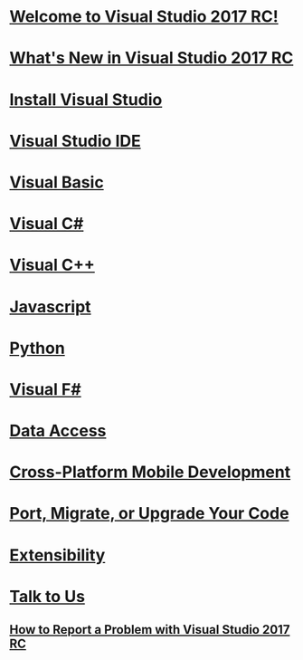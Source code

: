 # [Welcome to Visual Studio 2017 RC!](welcome-to-visual-studio.md)
# [What's New in Visual Studio 2017 RC](ide\whats-new-in-visual-studio.md)
# [Install Visual Studio](install\TOC.md)
# [Visual Studio IDE](ide/TOC.md)
# [Visual Basic](/dotnet/articles/visual-basic)
# [Visual C#](/dotnet/articles/csharp)
# [Visual C++](/cpp/top/visual-cpp-in-visual-studio)
# [Javascript](javascript/TOC.md)
# [Python](python/TOC.md)
# [Visual F#](/dotnet/articles/fsharp/)
# [Data Access](data-tools/TOC.md)
# [Cross-Platform Mobile Development](cross-platform/TOC.md)
# [Port, Migrate, or Upgrade Your Code](porting\TOC.md)
# [Extensibility](extensibility/extensibility-in-visual-studio.md)
# [Talk to Us](ide/talk-to-us.md)
## [How to Report a Problem with Visual Studio 2017 RC](ide/how-to-report-a-problem-with-visual-studio-2017.md)
